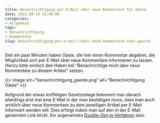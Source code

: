 ```yaml
---
title: Benachrichtigung per E-Mail über neue Kommentare für Gäste
date: 2012-08-14 12:08:00
categories:
- Allgemein
tags:
- Benachrichtigung
- Kommentare
slug: benachrichtigung-per-e-mail-ueber-neue-kommentare-fuer-gaeste
---
```

Seit ein paar Minuten haben Gäste, die hier einen Kommentar abgeben, die Möglichkeit sich per E-Mail über neue Kommentare informieren zu lassen. Hierzu bitte einfach den Haken bei "Benachrichtige mich über neue Kommentare zu diesem Artikel" setzen.

{{< image src="benachrichtigung_gaeste.png" alt="Benachrichtigung Gäste" >}}

Aufgrund der etwas kniffeligen Gesetzeslage bekommt man danach allerdings erst mal eine E-Mail in der man bestätigen muss, dass man auch wirklich über neue Kommentare zu dem jeweiligen Artikel per E-Mail informiert werden will. Dies erfolgt indem man auf den in der E-Mail genannten Link klickt. Ein sogenanntes [Double-Opt-in-Verfahren](http://de.wikipedia.org/wiki/Opt-in "Double-Opt-in-Verfahren") also.
